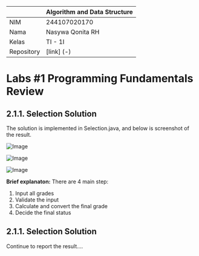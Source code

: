 |  | Algorithm and Data Structure |
|--|--|
| NIM |  244107020170|
| Nama |  Nasywa Qonita RH |
| Kelas | TI - 1I |
| Repository | [link] (-) |

# Labs #1 Programming Fundamentals Review

## 2.1.1. Selection Solution

The solution is implemented in Selection.java, and below is screenshot of the result.

![Image](https://github.com/user-attachments/assets/c9aec40c-96ba-4bb2-b21f-326b675bd5f0)

![Image](https://github.com/user-attachments/assets/7ea341b3-bde7-43b6-ad74-76a370c6a149)

![Image](https://github.com/user-attachments/assets/e514c01d-842e-4639-a546-fb7618c3b4ea)

**Brief explanaton:** There are 4 main step: 
1. Input all grades
2. Validate the input
3. Calculate and convert the final grade
4. Decide the final status

## 2.1.1. Selection Solution
Continue to report the result....
